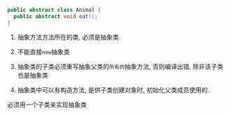 ```java
public abstract class Animal {
  public abstract void eat();
}
```

1. 抽象方法方法所在的类, 必须是抽象类.

2. 不能直接`new`抽象类
3. 抽象类的子类必须重写抽象父类的`所有的`抽象方法, 否则编译出错, 除非该子类也是抽象类
4. 抽象类中可以有构造方法, 是供子类创建对象时, 初始化父类成员使用的.

必须用一个子类来实现抽象类

